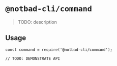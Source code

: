 # `@notbad-cli/command`

> TODO: description

## Usage

```
const command = require('@notbad-cli/command');

// TODO: DEMONSTRATE API
```
